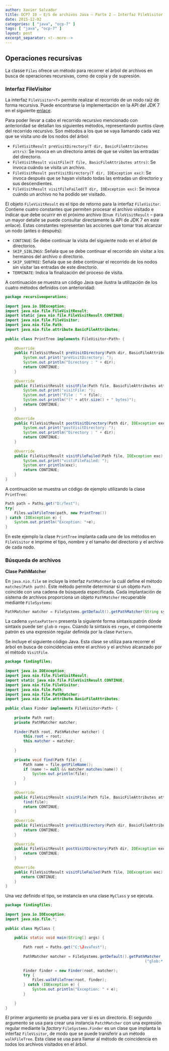 ```yaml
---
author: Xavier Salvador
title: OCP7 10 – E/S de archivos Java – Parte 2 – Interfaz FileVisitor
date: 2015-12-02
categories: [ "java", "ocp-7" ]
tags: [ "java", "ocp-7" ]
layout: post
excerpt_separator: <!--more-->
---
```


<!--more-->

## Operaciones recursivas

La classe `Files` ofrece un método para recorrer el árbol de archivos en busca de operaciones recursivas, como de copia y de supresión.

### Interfaz FileVisitor<T>

La interfaz `FileVisitor<T>` permite realizar el recorrido de un nodo raíz de forma recursiva. 
Puede encontrarse la implementación en la API del JDK 7 en el siguiente [enlace](https://docs.oracle.com/javase/7/docs/api/java/nio/file/FileVisitor.html).

Para poder llevar a cabo el recorrido recursivo mencionado con anterioridad se detallan los siguientes métodos, representando puntos clave del recorrido recursivo. 
Son métodos a los que se vaya llamando cada vez que se visita uno de los nodos del árbol:

- `FileVisitResult preVisitDirectory(T dir, BasicFileAttributes attrs)`: Se invoca en un directorio antes de que se visiten las entradas del directorio.
- `FileVisitResult visitFile(T file, BasicFileAttributes attrs)`: Se invoca cuándo se visita un archivo.
- `FileVisitResult postVisitDirectory(T dir, IOException exc)`: Se invoca después que se hayan visitado todas las entradas un directorio y sus descendientes.
- `FileVisitResult visitFileFailed(T dir, IOException exc)`: Se invoca cuándo un archivo no ha podido ser visitado.

El objeto `FileVisitResult` es el tipo de retorno para la interfaz `FileVisitor`. 
Contiene cuatro constantes  que permiten procesar el archivo visitado e indicar que debe ocurrir en el próximo archivo 
(`Enum FileVisitResult` – para un mayor detalle se puede consultar directamente la API de JDK 7 en este enlace). 
Estas constantes representan  las acciones que tomar tras alcanzar un nodo (antes o después):

- `CONTINUE`: Se debe continuar la visita del siguiente nodo en el árbol de directorios.
- `SKIP_SIBLINGS`: Señala que se debe continuar el recorrido sin visitar a los hermanos del archivo o directorio.
- `SKIP_SUBTREE`: Señala que se debe continuar el recorrido de los nodos sin visitar las entradas de este directorio.
- `TERMINATE`: Indica la finalización del proceso de visita.

A continuación se muestra un código Java que ilustra la utilización de los cuatro métodos definidos con anterioridad:

```java
package recursiveoperations;
 
import java.io.IOException;
import java.nio.file.FileVisitResult;
import static java.nio.file.FileVisitResult.CONTINUE;
import java.nio.file.FileVisitor;
import java.nio.file.Path;
import java.nio.file.attribute.BasicFileAttributes;
 
public class PrintTree implements FileVisitor<Path> {
 
    @Override
    public FileVisitResult preVisitDirectory(Path dir, BasicFileAttributes attr) {
        System.out.print("preVisitDirectory: ");
        System.out.println("Directory : " + dir);
        return CONTINUE;
    }
 
    @Override
    public FileVisitResult visitFile(Path file, BasicFileAttributes attr) {
        System.out.print("visitFile: ");
        System.out.print("File : " + file);
        System.out.println("(" + attr.size() + " bytes)");
        return CONTINUE;
    }
 
    @Override
    public FileVisitResult postVisitDirectory(Path dir, IOException exc) {
        System.out.print("postVisitDirectory: ");
        System.out.println("Directory : " + dir);
        return CONTINUE;
    }
 
    @Override
    public FileVisitResult visitFileFailed(Path file, IOException exc) {
        System.out.print("vistiFileFailed: ");
        System.err.println(exc);
        return CONTINUE;
    }
}
```

A continuación se muestra un código de ejemplo utilizando la clase `PrintTree`:

```java
Path path = Paths.get("D:/Test");
try{
    Files.walkFileTree(path, new PrintTree())
} catch (IOException e) {
    System.out.println("Exception: "+e);
}
```

En este ejemplo la clase `PrintTree` implanta cada uno de los métodos en `FileVisitor` e imprime el tipo, nombre y el tamaño del directorio y el archivo de cada nodo.

### Búsqueda de archivos

**Clase PathMatcher**

En `java.nio.file` se incluye la interfaz `PathMatcher` la cuál define el método `matches(Path path)`. 
Éste método  permite determinar si un objeto `Path` coincide con una cadena de búsqueda especificada.
Cada implantación de sistema de archivos proporciona un objeto `PathMatcher` recuperable mediante `FileSystems`:

```java
PathMatcher matcher = FileSystems.getDefault().getPathMatcher(String syntaxPattern);
```

La cadena `syntaxPattern` presenta la siguiente forma sintaxis:patrón dónde sintaxis puede ser `glob` o `regex`. Cúando la sintaxis es `regex`, 
el componente patrón es una expresión regular definida por la clase `Pattern`.

Se incluye el siguiente código Java. Esta clase se utiliza para recorrer el árbol en busca de coincidencias entre el archivo y el archivo alcanzado por el método `VisitFile`.

```java
package findingfiles;
 
import java.io.IOException;
import java.nio.file.FileVisitResult;
import static java.nio.file.FileVisitResult.CONTINUE;
import java.nio.file.FileVisitor;
import java.nio.file.Path;
import java.nio.file.PathMatcher;
import java.nio.file.attribute.BasicFileAttributes;
 
public class Finder implements FileVisitor<Path> {
     
    private Path root;
    private PathMatcher matcher;
     
    Finder(Path root, PathMatcher matcher) {
        this.root = root;
        this.matcher = matcher;
         
    }
     
    private void find(Path file) {
        Path name = file.getFileName();
        if (name != null && matcher.matches(name)) {            
            System.out.println(file);
        }
    }
     
    @Override
    public FileVisitResult visitFile(Path file, BasicFileAttributes attrs) {
        find(file);
        return CONTINUE;
    }
     
    @Override
    public FileVisitResult preVisitDirectory(Path dir, BasicFileAttributes attrs) {
        return CONTINUE;
    }
     
    @Override
    public FileVisitResult postVisitDirectory(Path dir, IOException exc) {
        return CONTINUE;
    }
     
    @Override
    public FileVisitResult visitFileFailed(Path file, IOException exc) {
       return CONTINUE;
    }
}
```

Una vez definido el tipo, se instancia en una clase `MyClass` y se ejecuta.

```java
package findingfiles;
 
import java.io.IOException;
import java.nio.file.*;
 
public class MyClass {
 
    public static void main(String[] args) {
 
        Path root = Paths.get("C:\JavaTest");
 
        PathMatcher matcher = FileSystems.getDefault().getPathMatcher
                                                              ("glob:*.{java,class}");
         
        Finder finder = new Finder(root, matcher);
        try {
            Files.walkFileTree(root, finder);
        } catch (IOException e) {
            System.out.println("Exception: " + e);
        }
        
    }
}
```

El primer argumento se prueba para ver si es un directorio. El segundo argumento se usa para crear una instancia `PatchMatcher` con una expresión regular mediante 
la _factory_ `FileSystems.Finder` es un clase que implanta la interfaz `FileVisitor`, de modo que se puede transferir a un método `walkFileTree`. 
Esta clase se usa para llamar al método de coincidencia en todos los archivos visitados en el árbol.
